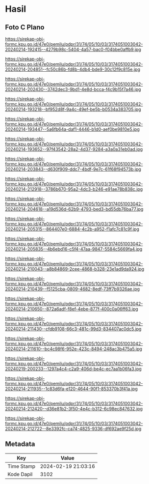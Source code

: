 # Hasil

## Foto C Plano

https://sirekap-obj-formc.kpu.go.id/47e0/pemilu/pdpr/31/74/05/10/03/3174051003042-20240214-192415--4279b98c-5404-4a57-bac0-f04bbe0affb9.jpg

https://sirekap-obj-formc.kpu.go.id/47e0/pemilu/pdpr/31/74/05/10/03/3174051003042-20240214-204851--fc50c86b-fd8b-4db4-bde9-30c12f9c815e.jpg

https://sirekap-obj-formc.kpu.go.id/47e0/pemilu/pdpr/31/74/05/10/03/3174051003042-20240214-202430--3742dec3-9bd1-4e8d-bcca-f4c9b15f7a46.jpg

https://sirekap-obj-formc.kpu.go.id/47e0/pemilu/pdpr/31/74/05/10/03/3174051003042-20240214-193218--bf952d8f-9a4c-49ef-be5b-b0534a383705.jpg

https://sirekap-obj-formc.kpu.go.id/47e0/pemilu/pdpr/31/74/05/10/03/3174051003042-20240214-193447--5a6fb64a-daf1-4446-b1d0-aef0be9810e5.jpg

https://sirekap-obj-formc.kpu.go.id/47e0/pemilu/pdpr/31/74/05/10/03/3174051003042-20240214-193652--97f43542-28a2-4d37-9284-a3a0a31eb0ad.jpg

https://sirekap-obj-formc.kpu.go.id/47e0/pemilu/pdpr/31/74/05/10/03/3174051003042-20240214-203843--d630f909-ddc7-4bdf-9e7c-61f68f94573b.jpg

https://sirekap-obj-formc.kpu.go.id/47e0/pemilu/pdpr/31/74/05/10/03/3174051003042-20240214-212918--3786b670-95a2-4dc3-b246-e91ae78b838c.jpg

https://sirekap-obj-formc.kpu.go.id/47e0/pemilu/pdpr/31/74/05/10/03/3174051003042-20240214-204618--a19d536d-62b9-4793-bed3-bd55db76ba77.jpg

https://sirekap-obj-formc.kpu.go.id/47e0/pemilu/pdpr/31/74/05/10/03/3174051003042-20240214-205315--864407e0-6884-4c2b-a952-f1afc7c81c9f.jpg

https://sirekap-obj-formc.kpu.go.id/47e0/pemilu/pdpr/31/74/05/10/03/3174051003042-20240214-205835--4b6ebd16-c5f4-47aa-9847-5584c5669fa4.jpg

https://sirekap-obj-formc.kpu.go.id/47e0/pemilu/pdpr/31/74/05/10/03/3174051003042-20240214-210043--a8b84869-2cee-4868-b328-23e1ad9da924.jpg

https://sirekap-obj-formc.kpu.go.id/47e0/pemilu/pdpr/31/74/05/10/03/3174051003042-20240214-210439--f5125cba-0809-4682-8edf-73ff7b9326ae.jpg

https://sirekap-obj-formc.kpu.go.id/47e0/pemilu/pdpr/31/74/05/10/03/3174051003042-20240214-210650--872a6adf-f8ef-4ebe-877f-400c0a06ff63.jpg

https://sirekap-obj-formc.kpu.go.id/47e0/pemilu/pdpr/31/74/05/10/03/3174051003042-20240214-211430--cfdb9108-66c3-481c-99d3-834407ac0dc5.jpg

https://sirekap-obj-formc.kpu.go.id/47e0/pemilu/pdpr/31/74/05/10/03/3174051003042-20240214-211610--bc4c98f6-952e-423c-8494-248ac3b475a5.jpg

https://sirekap-obj-formc.kpu.go.id/47e0/pemilu/pdpr/31/74/05/10/03/3174051003042-20240219-200233--1297a4c4-c2a9-406d-be4c-ec7aa1b06fa3.jpg

https://sirekap-obj-formc.kpu.go.id/47e0/pemilu/pdpr/31/74/05/10/03/3174051003042-20240214-211935--1c83d6fa-e120-4644-90f1-853370b3f41a.jpg

https://sirekap-obj-formc.kpu.go.id/47e0/pemilu/pdpr/31/74/05/10/03/3174051003042-20240214-212420--d36e81b2-3f50-4e4c-b312-6c98ec847632.jpg

https://sirekap-obj-formc.kpu.go.id/47e0/pemilu/pdpr/31/74/05/10/03/3174051003042-20240214-212722--8e3392fc-ca74-4825-9336-df692ae9f25d.jpg


## Metadata

| Key        | Value               |
| ---------- | ------------------- |
| Time Stamp | 2024-02-19 21:03:16 |
| Kode Dapil | 3102                |



